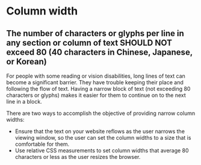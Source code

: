 # Column width

## The number of characters or glyphs per line in any section or column of text SHOULD NOT exceed 80 (40 characters in Chinese, Japanese, or Korean)

For people with some reading or vision disabilities, long lines of text can become a significant barrier. They have trouble keeping their place and following the flow of text. Having a narrow block of text (not exceeding 80 characters or glyphs) makes it easier for them to continue on to the next line in a block.

There are two ways to accomplish the objective of providing narrow column widths:

- Ensure that the text on your website reflows as the user narrows the viewing window, so the user can set the column widths to a size that is comfortable for them.
- Use relative CSS measurements to set column widths that average 80 characters or less as the user resizes the browser.

